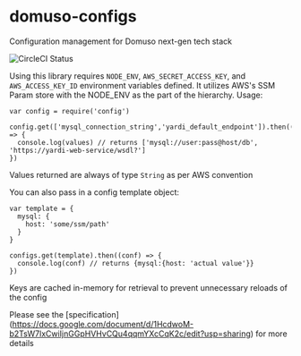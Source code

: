 # domuso-configs
Configuration management for Domuso next-gen tech stack

![CircleCI Status](https://circleci.com/gh/Domuso/config.svg?style=shield&circle-token=b9acc16e755de9410b485b2c2edc8869966af746)

Using this library requires `NODE_ENV`, `AWS_SECRET_ACCESS_KEY`, and `AWS_ACCESS_KEY_ID` environment variables defined.  It utilizes AWS's SSM Param store with the NODE_ENV as the part of the hierarchy.  Usage:

```
var config = require('config')

config.get(['mysql_connection_string','yardi_default_endpoint']).then((values) => {
  console.log(values) // returns ['mysql://user:pass@host/db', 'https://yardi-web-service/wsdl?']
})

```

Values returned are always of type `String` as per AWS convention

You can also pass in a config template object:

```
var template = {
  mysql: {
    host: 'some/ssm/path'
  }
}

configs.get(template).then((conf) => {
  console.log(conf) // returns {mysql:{host: 'actual value'}}
})
```

Keys are cached in-memory for retrieval to prevent unnecessary reloads of the config

Please see the [specification]
(https://docs.google.com/document/d/1HcdwoM-b2TsW7lxCwiIjnGGpHVHvCQu4qqmYXcCqK2c/edit?usp=sharing) for more details